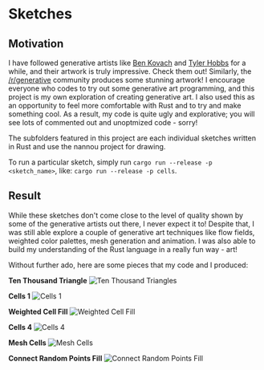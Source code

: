 # Sketches

## Motivation

I have followed generative artists like [Ben Kovach](https://bendotk.com/) and [Tyler Hobbs](https://tylerxhobbs.com/work) for a while, and their artwork is truly impressive. Check them out! Similarly, the [/r/generative](https://www.reddit.com/r/generative) community produces some stunning artwork! I encourage everyone who codes to try out some generative art programming, and this project is my own exploration of creating generative art. I also used this as an opportunity to feel more comfortable with Rust and to try and make something cool. As a result, my code is quite ugly and explorative; you will see lots of commented out and unoptmized code - sorry!

The subfolders featured in this project are each individual sketches written in Rust and use the nannou project for drawing.

To run a particular sketch, simply run `cargo run --release -p <sketch_name>`, like: `cargo run --release -p cells`.

## Result

While these sketches don't come close to the level of quality shown by some of the generative artists out there, I never expect it to! Despite that, I was still able explore a couple of generative art techniques like flow fields, weighted color palettes, mesh generation and animation. I was also able to build my understanding of the Rust language in a really fun way - art!

Without further ado, here are some pieces that my code and I produced:

**Ten Thousand Triangle**
![Ten Thousand Triangles](/examples/tenthousand-art.png)

**Cells 1**
![Cells 1](/examples/16x9_offwhite.png)

**Weighted Cell Fill**
![Weighted Cell Fill](/examples/randomized-fill.png)

**Cells 4**
![Cells 4](/examples/cells_4.png)

**Mesh Cells**
![Mesh Cells](/examples/big-block-big-mesh.png)

**Connect Random Points Fill**
![Connect Random Points Fill](/examples/random-point-fill.png)